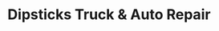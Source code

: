---
title: "Dipsticks Truck & Auto Repair"
url: /lufkin/dipsticks-truck-and-auto-repair/
shop: car repair
---